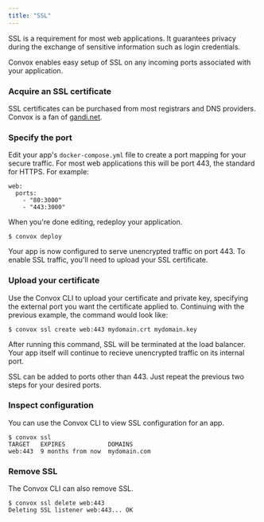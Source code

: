 ```yaml
---
title: "SSL"
---
```


SSL is a requirement for most web applications. It guarantees privacy during the exchange of sensitive information such as login credentials.

Convox enables easy setup of SSL on any incoming ports associated with your application.

### Acquire an SSL certificate

SSL certificates can be purchased from most registrars and DNS providers. Convox is a fan of [gandi.net](https://www.gandi.net/ssl).

### Specify the port

Edit your app's `docker-compose.yml` file to create a port mapping for your secure traffic. For most web applications this will be port 443, the standard for HTTPS. For example:

    web:
      ports:
        - "80:3000"
        - "443:3000"

When you're done editing, redeploy your application.

    $ convox deploy

Your app is now configured to serve unencrypted traffic on port 443. To enable SSL traffic, you'll need to upload your SSL certificate.

### Upload your certificate

Use the Convox CLI to upload your certificate and private key, specifying the external port you want the certificate applied to. Continuing with the previous example, the command would look like:

    $ convox ssl create web:443 mydomain.crt mydomain.key

After running this command, SSL will be terminated at the load balancer. Your app itself will continue to recieve unencrypted traffic on its internal port.

SSL can be added to ports other than 443. Just repeat the previous two steps for your desired ports.

### Inspect configuration

You can use the Convox CLI to view SSL configuration for an app.

    $ convox ssl
    TARGET   EXPIRES            DOMAINS
    web:443  9 months from now  mydomain.com

### Remove SSL

The Convox CLI can also remove SSL.

    $ convox ssl delete web:443
    Deleting SSL listener web:443... OK
